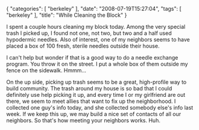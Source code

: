 {
    "categories": [
        "berkeley"
    ], 
    "date": "2008-07-19T15:27:04", 
    "tags": [
        "berkeley"
    ], 
    "title": "While Cleaning the Block"
}

I spent a couple hours cleaning my block today. Among the very special trash I picked up, I found not one, not two, but two and a half used hypodermic needles. Also of interest, one of my neighbors seems to have placed a box of 100 fresh, sterile needles outside their house.

I can't help but wonder if that is a good way to do a needle exchange program. You throw it on the street. I put a whole box of them outside my fence on the sidewalk. Hmmm...

On the up side, picking up trash seems to be a great, high-profile way to build community. The trash around my house is so bad that I could definitely use help picking it up, and every time I or my girlfriend are out there, we seem to meet allies that want to fix up the neighborhood. I collected one guy's info today, and she collected somebody else's info last week. If we keep this up, we may build a nice set of contacts of all our neighbors. So that's how meeting your neighbors works. Huh.